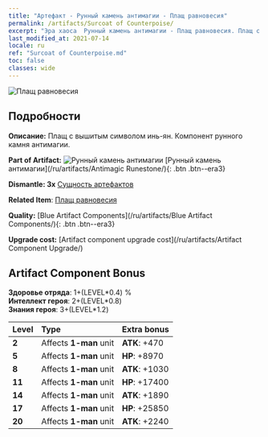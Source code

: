 ```yaml
---
title: "Артефакт - Рунный камень антимагии - Плащ равновесия"
permalink: /artifacts/Surcoat of Counterpoise/
excerpt: "Эра хаоса  Рунный камень антимагии - Плащ равновесия. Плащ с вышитым символом инь-ян. Компонент рунного камня антимагии."
last_modified_at: 2021-07-14
locale: ru
ref: "Surcoat of Counterpoise.md"
toc: false
classes: wide
---
```


 ![Плащ равновесия](/images/t/artifact_40232.png)



## Подробности

 **Описание:** Плащ с вышитым символом инь-ян. Компонент рунного камня антимагии.

 **Part of Artifact:** ![Рунный камень антимагии](/images/t/icon_artifact_23.png) [Рунный камень антимагии](/ru/artifacts/Antimagic Runestone/){: .btn .btn--era3}

 **Dismantle: 3x** [Сущность артефактов](/ItemsRU/con_905/)

 **Related Item**: [Плащ равновесия](/ItemsRU/art_119/)

 **Quality:** [Blue Artifact Components](/ru/artifacts/Blue Artifact Components/){: .btn .btn--era3}

 **Upgrade cost:** [Artifact component upgrade cost](/ru/artifacts/Artifact Component Upgrade/)

## Artifact Component Bonus

  **Здоровье отряда**: 1+(LEVEL\*0.4) %<br/>**Интеллект героя**: 2+(LEVEL\*0.8)<br/>**Знания героя**: 3+(LEVEL\*1.2)

  |  Level  | Type |    Extra bonus  | 
  |:--------|:-----|:----------------| 
  | **2** | Affects **1-man** unit | **ATK**: +470 | 
  | **5** | Affects **1-man** unit | **HP**: +8970 | 
  | **8** | Affects **1-man** unit | **ATK**: +1030 | 
  | **11** | Affects **1-man** unit | **HP**: +17400 | 
  | **14** | Affects **1-man** unit | **ATK**: +1890 | 
  | **17** | Affects **1-man** unit | **HP**: +25850 | 
  | **20** | Affects **1-man** unit | **ATK**: +2240 | 
